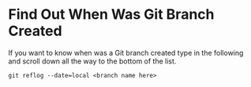# Find Out When Was Git Branch Created

If you want to know when was a Git branch created type in the following and scroll down all the way to the bottom of the list.

```shell
git reflog --date=local <branch name here>
```
